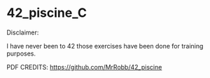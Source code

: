 # 42_piscine_C

Disclaimer:

I have never been to 42 those exercises have been done for training purposes.

PDF CREDITS: https://github.com/MrRobb/42_piscine
